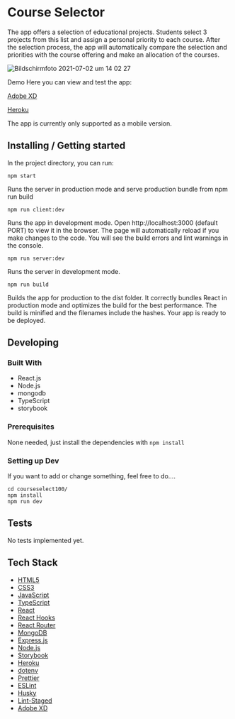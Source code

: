 # Course Selector

The app offers a selection of educational projects. Students select 3 projects from this list and assign a personal priority to each course. After the selection process, the app will automatically compare the selection and priorities with the course offering and make an allocation of the courses.

![Bildschirmfoto 2021-07-02 um 14 02 27](https://user-images.githubusercontent.com/81586917/124271790-2d560700-db3e-11eb-99f6-ba90e348a368.png)


Demo
Here you can view and test the app:

[Adobe XD](https://xd.adobe.com/view/f693011c-fb0e-4834-82f2-bc90ec3abd81-a3c0/)

[Heroku](https://courseselect100.herokuapp.com/)

The app is currently only supported as a mobile version.


## Installing / Getting started

In the project directory, you can run:

```npm start```

Runs the server in production mode and serve production bundle from npm run build

```npm run client:dev```

Runs the app in development mode. Open http://localhost:3000 (default PORT) to view it in the browser. The page will automatically reload if you make changes to the code. You will see the build errors and lint warnings in the console.

```
npm run server:dev
````

Runs the server in development mode.

```
npm run build
```

Builds the app for production to the dist folder. It correctly bundles React in production mode and optimizes the build for the best performance. The build is minified and the filenames include the hashes. Your app is ready to be deployed.



## Developing

### Built With

* React.js
* Node.js
* mongodb
* TypeScript
* storybook

### Prerequisites

None needed, just install the dependencies with ```npm install```

### Setting up Dev

If you want to add or change something, feel free to do....

```git clone git@github.com:daebert/courseselect100.git
cd courseselect100/
npm install
npm run dev
```

## Tests

No tests implemented yet.

## Tech Stack
- [HTML5](https://developer.mozilla.org/en-US/docs/Glossary/HTML5)
- [CSS3](https://developer.mozilla.org/en-US/docs/Web/CSS)
- [JavaScript](https://developer.mozilla.org/en-US/docs/Web/JavaScript)
- [TypeScript](https://www.typescriptlang.org/)
- [React](https://reactjs.org/)
- [React Hooks](https://reactjs.org/docs/hooks-intro.html)
- [React Router](https://reactrouter.com/)
- [MongoDB](https://www.mongodb.com/)
- [Express.js](http://expressjs.com/)
- [Node.js](https://nodejs.org)
- [Storybook](https://storybook.js.org/)
- [Heroku](https://www.heroku.com)
- [dotenv](https://github.com/motdotla/dotenv)
- [Prettier](https://prettier.io/)
- [ESLint](https://eslint.org/)
- [Husky](https://github.com/typicode/husky)
- [Lint-Staged](https://github.com/okonet/lint-staged)
- [Adobe XD](https://www.adobe.com/products/xd.html)
